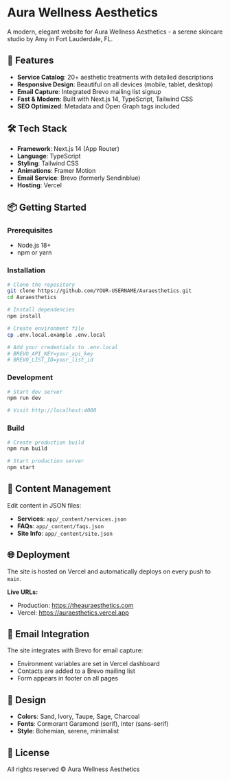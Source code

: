 # Aura Wellness Aesthetics

A modern, elegant website for Aura Wellness Aesthetics - a serene skincare studio by Amy in Fort Lauderdale, FL.

## 🌟 Features

- **Service Catalog**: 20+ aesthetic treatments with detailed descriptions
- **Responsive Design**: Beautiful on all devices (mobile, tablet, desktop)
- **Email Capture**: Integrated Brevo mailing list signup
- **Fast & Modern**: Built with Next.js 14, TypeScript, Tailwind CSS
- **SEO Optimized**: Metadata and Open Graph tags included

## 🛠 Tech Stack

- **Framework**: Next.js 14 (App Router)
- **Language**: TypeScript
- **Styling**: Tailwind CSS
- **Animations**: Framer Motion
- **Email Service**: Brevo (formerly Sendinblue)
- **Hosting**: Vercel

## 📦 Getting Started

### Prerequisites

- Node.js 18+ 
- npm or yarn

### Installation

```bash
# Clone the repository
git clone https://github.com/YOUR-USERNAME/Auraesthetics.git
cd Auraesthetics

# Install dependencies
npm install

# Create environment file
cp .env.local.example .env.local

# Add your credentials to .env.local
# BREVO_API_KEY=your_api_key
# BREVO_LIST_ID=your_list_id
```

### Development

```bash
# Start dev server
npm run dev

# Visit http://localhost:4000
```

### Build

```bash
# Create production build
npm run build

# Start production server
npm start
```

## 📝 Content Management

Edit content in JSON files:
- **Services**: `app/_content/services.json`
- **FAQs**: `app/_content/faqs.json`
- **Site Info**: `app/_content/site.json`

## 🌐 Deployment

The site is hosted on Vercel and automatically deploys on every push to `main`.

**Live URLs:**
- Production: https://theauraesthetics.com
- Vercel: https://auraesthetics.vercel.app

## 📧 Email Integration

The site integrates with Brevo for email capture:
- Environment variables are set in Vercel dashboard
- Contacts are added to a Brevo mailing list
- Form appears in footer on all pages

## 🎨 Design

- **Colors**: Sand, Ivory, Taupe, Sage, Charcoal
- **Fonts**: Cormorant Garamond (serif), Inter (sans-serif)
- **Style**: Bohemian, serene, minimalist

## 📄 License

All rights reserved © Aura Wellness Aesthetics
